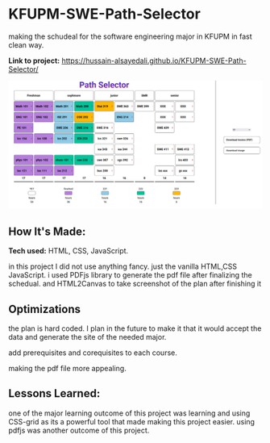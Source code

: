 # KFUPM-SWE-Path-Selector
making the schudeal for the software engineering major in KFUPM in fast clean way.

**Link to project:** https://hussain-alsayedali.github.io/KFUPM-SWE-Path-Selector/

<img src="./screenshot.png" />

## How It's Made:

**Tech used:** HTML, CSS, JavaScript.

in this project I did not use anything fancy. just the vanilla HTML,CSS JavaScript.
i used PDFjs library to generate the pdf file after finalizing the schedual.
and HTML2Canvas to take screenshot of the plan after finishing it

## Optimizations

the plan is hard coded. I plan in the future to make it that it would accept the data and generate the site of the needed major. 

add prerequisites and corequisites to each course.

making the pdf file more appealing. 
## Lessons Learned:

one of the major learning outcome of this project was learning and using CSS-grid as its a powerful tool that made making this project easier.
using pdfjs was another outcome of this project. 
